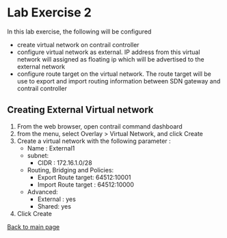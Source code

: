 # Lab Exercise 2
In this lab exercise, the following will be configured
- create virtual network on contrail controller
- configure virtual network as external. 
  IP address from this virtual network will assigned as floating ip which will be advertised to the external network
- configure route target on the virtual network.
  The route target will be use to export and import routing information between SDN gateway and contrail controller

## Creating External Virtual network
1. From the web browser, open contrail command dashboard
2. from the menu, select Overlay > Virtual Network, and click Create
3. Create a virtual network with the following parameter :
    - Name : External1
    - subnet: 
        * CIDR : 172.16.1.0/28
    - Routing, Bridging and Policies:
        * Export Route target: 64512:10001
        * Import Route target : 64512:10000
    - Advanced:
        * External : yes
        * Shared: yes
4. Click Create


[Back to main page](../README.md)